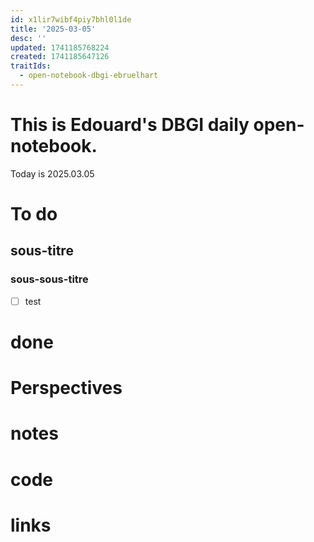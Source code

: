 ```yaml
---
id: x1lir7wibf4piy7bhl0l1de
title: '2025-03-05'
desc: ''
updated: 1741185768224
created: 1741185647126
traitIds:
  - open-notebook-dbgi-ebruelhart
---
```

# This is Edouard's DBGI daily open-notebook.

Today is 2025.03.05

# To do

## sous-titre

### sous-sous-titre

- [ ] test

# done

# Perspectives

# notes

# code

# links

